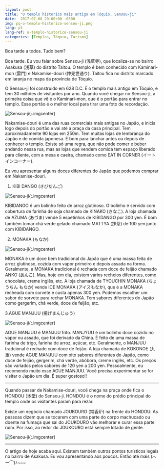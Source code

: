 ```yaml
---
layout: post
title: "O templo historico mais antigo em Tóquio, Sensou-ji"
date:  2017-07-08 20:00:00 -0300
img: pq-o-templo-historico-sensou-ji.png
lang: pt
lang-ref: o-templo-historico-sensou-ji
categories: [Templos, Tóquio, Turismo]
---
```


Boa tarde a todos. Tudo bem?

Boa tarde. Eu vou falar sobre Sensou-ji (浅草寺), que localiza-se no bairro Asakusa (浅草) do distrito Taitou. O templo é bem conhecido com Kaminari-mon (雷門) e Nakamise-douri (仲見世通り). Taitou fica no distrito marcado em laranja no mapa da província de Tóquio.

O Sensou-ji foi construido em 628 D.C. É o templo mais antigo em Tóquio, e tem 30 milhões de visitantes por ano. Quando você chegar no Sensou-ji, a primeira coisa que vê é o Kaminari-mon, que é o portão para entrar no templo. Esse portão é o melhor local para tirar uma foto de recordação.

![Sensou-ji]({{site.baseurl}}/images/o-templo-historico-sensou-ji.png){:.imgcenter}

Nakamise-douri é uma das ruas comerciais mais antigas no Japão, e inicia logo depois do portão e vai até a praça da casa principal. Tem aproximadamente 90 lojas em 250m. Tem muitas lojas de lembrança do Japão e de comida japonesa. É bom para lanchar antes ou depois de conhecer o templo. Existe só uma regra, que não pode comer e beber andando nessa rua, mas as lojas que vendem comida tem espaço liberado para cliente, com a mesa e caeira, chamado como EAT IN CORNER (イートインコーナー).

Eu vou apresentar alguns doces diferentes do Japão que podemos comprar em Nakamise-douri.

1. KIBI DANGO (きびだんご)

![Sensou-ji]({{site.baseurl}}/images/o-templo-historico-sensou-ji-1.png){:.imgcenter}

KIBIDANGO é um bolinho feito de arroz glutinoso. O bolinho é servido com cobertura de farinha de soja chamado de KINAKO (きなこ). A loja chamada de AZUMA (あづま) vende 5 espetinhos de KIBIDANGO por 300 yen. É bom também tomar chá verde gelado chamado MATTYA (抹茶) de 100 yen junto com KIBIDANGO.

2. MONAKA (もなか)

![Sensou-ji]({{site.baseurl}}/images/o-templo-historico-sensou-ji-2.png){:.imgcenter}

MONAKA é um doce bem tradicional do Japão que é uma massa feita de arroz glutinoso, cozida com vapor primeiro e depois assada na forma. Geralmente, a MONAKA tradicional é rechada com doce de feijão chamado ANKO (あんこ). Mas, hoje em dia, existem vários recheios diferentes, como chocolate, creme inglês, etc. A loja chamada de TYOUCHIN MONAKA (ちょうちん もなか) vende ICE MONAKA (アイスもなか), que é a MONAKA recheada com sorvete e custa apenas 300 yen. Podemos escolher um sabor de sorvete para rechar MONAKA. Tem sabores diferentes do Japão como gergerim, chá verde, doce de feijão, etc.

3.AGUE MANJUU (揚げまんじゅう)

![Sensou-ji]({{site.baseurl}}/images/o-templo-historico-sensou-ji-3.png){:.imgcenter}

AGUE MANJUU é MANJUU frito. MANJYUU é um bolinho doce cozido no vapor ou assado, que foi derivado da China. É feito de uma massa de farinha de trigo, farinha de arroz, açúcar, etc. Geralmente, o MANJUU tradcional é rechado com doce de feijão. A loja chamada de KOKONOE (九重) vende AGUE MANJUU com oito sabores diferentes do Japão, como doce de feijão, gergerim, chá verde, abóbora, creme inglês, etc. Os preços são variados pelos sabores de 120 yen a 200 yen. Pessoalmente, eu recomendo muito esse AGUE MANJUU. Você precisa experimentar se for visitar o Japão um dia. É super gostoso!!

---

Quando passar de Nakamise-douri, você chega na praça onde fica o HONDOU (本堂) do Sensou-ji. HONDOU é o nome do prédio principal do templo onde os visitantes param para rezar.

Existe um negócio chamado JOUKOURO (常香炉) na frente do HONDOU. As pessoas dizem que se tocarem com uma parte do corpo machucado ou doente na fumaça que sai do JOUKOURO vão melhorar e curar essa parte ruim. Por isso, ao redor do JOUKOURO está sempre lotado de gente.

![Sensou-ji]({{site.baseurl}}/images/o-templo-historico-sensou-ji-4.jpg){:.imgcenter}

---

O artigo de hoje acaba aqui. Existem também outros pontos turísticos legais no bairro de Asakusa. Eu vou apresentando aos poucos. Então até mais (⌒ー⌒)ﾉ~~~
